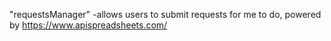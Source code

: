 "requestsManager" 
-allows users to submit requests for me to do, powered by https://www.apispreadsheets.com/
